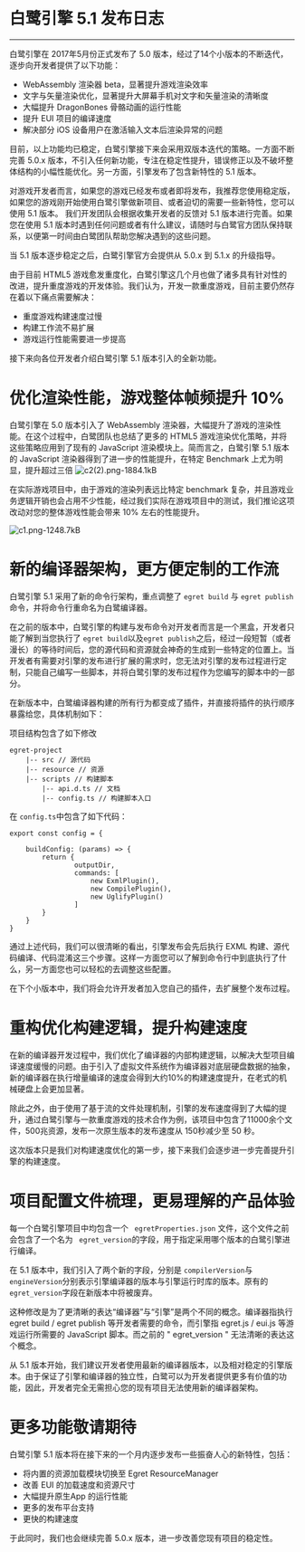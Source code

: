 # 白鹭引擎 5.1 发布日志


---

白鹭引擎在 2017年5月份正式发布了 5.0 版本，经过了14个小版本的不断迭代，逐步向开发者提供了以下功能：

* WebAssembly 渲染器 beta，显著提升游戏渲染效率
* 文字与矢量渲染优化，显著提升大屏幕手机对文字和矢量渲染的清晰度
* 大幅提升 DragonBones 骨骼动画的运行性能
* 提升 EUI 项目的编译速度
* 解决部分 iOS 设备用户在激活输入文本后渲染异常的问题


目前，以上功能均已稳定，白鹭引擎接下来会采用双版本迭代的策略。一方面不断完善 5.0.x 版本，不引入任何新功能，专注在稳定性提升，错误修正以及不破坏整体结构的小幅性能优化。另一方面，引擎发布了包含新特性的 5.1 版本。


对游戏开发者而言，如果您的游戏已经发布或者即将发布，我推荐您使用稳定版，如果您的游戏刚开始使用白鹭引擎做新项目、或者迫切的需要一些新特性，您可以使用 5.1 版本。 我们开发团队会根据收集开发者的反馈对 5.1 版本进行完善。如果您在使用 5.1 版本时遇到任何问题或者有什么建议，请随时与白鹭官方团队保持联系，以便第一时间由白鹭团队帮助您解决遇到的这些问题。

当 5.1 版本逐步稳定之后，白鹭引擎官方会提供从 5.0.x 到 5.1.x 的升级指导。


由于目前 HTML5 游戏愈发重度化，白鹭引擎这几个月也做了诸多具有针对性的改进，提升重度游戏的开发体验。我们认为，开发一款重度游戏，目前主要仍然存在着以下痛点需要解决：

* 重度游戏构建速度过慢
* 构建工作流不易扩展
* 游戏运行性能需要进一步提高


接下来向各位开发者介绍白鹭引擎 5.1 版本引入的全新功能。





# 优化渲染性能，游戏整体帧频提升 10%

白鹭引擎在 5.0 版本引入了 WebAssembly 渲染器，大幅提升了游戏的渲染性能。在这个过程中，白鹭团队也总结了更多的 HTML5 游戏渲染优化策略，并将这些策略应用到了现有的 JavaScript 渲染模块上。简而言之，白鹭引擎 5.1 版本的 JavaScript 渲染器得到了进一步的性能提升，在特定 Benchmark 上尤为明显，提升超过三倍
![c2(2).png-1884.1kB][2]


在实际游戏项目中，由于游戏的渲染列表远比特定 benchmark 复杂，并且游戏业务逻辑开销也会占用不少性能，经过我们实际在游戏项目中的测试，我们推论这项改动对您的整体游戏性能会带来 10% 左右的性能提升。

![c1.png-1248.7kB][1] 





# 新的编译器架构，更方便定制的工作流

白鹭引擎 5.1 采用了新的命令行架构，重点调整了 ```egret build``` 与 ```egret publish```命令，并将命令行重命名为白鹭编译器。

在之前的版本中，白鹭引擎的构建与发布命令对开发者而言是一个黑盒，开发者只能了解到当您执行了 ```egret build```以及```egret publish```之后，经过一段短暂（或者漫长）的等待时间后，您的源代码和资源就会神奇的生成到一些特定的位置上。当开发者有需要对引擎的发布进行扩展的需求时，您无法对引擎的发布过程进行定制，只能自己编写一些脚本，并将白鹭引擎的发布过程作为您编写的脚本中的一部分。


在新版本中，白鹭编译器构建的所有行为都变成了插件，并直接将插件的执行顺序暴露给您，具体机制如下：

项目结构包含了如下修改

```
egret-project
    |-- src // 源代码
    |-- resource // 资源
    |-- scripts // 构建脚本
        |-- api.d.ts // 文档
        |-- config.ts // 构建脚本入口
```

在 ```config.ts```中包含了如下代码：

```
export const config = {

    buildConfig: (params) => {
        return {
                outputDir,
                commands: [
                    new ExmlPlugin(),
                    new CompilePlugin(),
                    new UglifyPlugin()
                ]
        }
    }
} 

```

通过上述代码，我们可以很清晰的看出，引擎发布会先后执行 EXML 构建、源代码编译、代码混淆这三个步骤。这样一方面您可以了解到命令行中到底执行了什么，另一方面您也可以轻松的去调整这些配置。

在下个小版本中，我们将会允许开发者加入您自己的插件，去扩展整个发布过程。

# 重构优化构建逻辑，提升构建速度

在新的编译器开发过程中，我们优化了编译器的内部构建逻辑，以解决大型项目编译速度缓慢的问题。由于引入了虚拟文件系统作为编译器对底层硬盘数据的抽象，新的编译器在执行增量编译的速度会得到大约10%的构建速度提升，在老式的机械硬盘上会更加显著。

除此之外，由于使用了基于流的文件处理机制，引擎的发布速度得到了大幅的提升，通过白鹭引擎与一款重度游戏的技术合作为例，该项目中包含了11000余个文件，500兆资源，发布一次原生版本的发布速度从 150秒减少至 50 秒。

这次版本只是我们对构建速度优化的第一步，接下来我们会逐步进一步完善提升引擎的构建速度。


# 项目配置文件梳理，更易理解的产品体验

每一个白鹭引擎项目中均包含一个 ``` egretProperties.json``` 文件，这个文件之前会包含了一个名为 ``` egret_version```的字段，用于指定采用哪个版本的白鹭引擎进行编译。


在 5.1 版本中，我们引入了两个新的字段，分别是 ```compilerVersion```与```engineVersion```分别表示引擎编译器的版本与引擎运行时库的版本。原有的 ```egret_version```字段在新版本中将被废弃。

这种修改是为了更清晰的表达“编译器”与“引擎”是两个不同的概念。编译器指执行 egret build / egret publish 等开发者需要的命令，而引擎指 egret.js / eui.js 等游戏运行所需要的 JavaScript 脚本。而之前的 " egret_version " 无法清晰的表达这个概念。


从 5.1 版本开始，我们建议开发者使用最新的编译器版本，以及相对稳定的引擎版本。由于保证了引擎和编译器的独立性，白鹭可以为开发者提供更多有价值的功能，因此，开发者完全无需担心您的现有项目无法使用新的编译器架构。




# 更多功能敬请期待

白鹭引擎 5.1 版本将在接下来的一个月内逐步发布一些振奋人心的新特性，包括：

* 将内置的资源加载模块切换至 Egret ResourceManager
* 改善 EUI 的加载速度和资源尺寸
* 大幅提升原生App 的运行性能
* 更多的发布平台支持
* 更快的构建速度


于此同时，我们也会继续完善 5.0.x 版本，进一步改善您现有项目的稳定性。


  [1]: http://static.zybuluo.com/wander/pzq6tdvxlvmzkeuaaiux58e4/c1.png
  [2]: http://static.zybuluo.com/wander/g3uy6wxlh6a5nli5mj961ch2/c2%282%29.png
